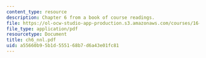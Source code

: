 ```yaml
---
content_type: resource
description: Chapter 6 from a book of course readings.
file: https://ol-ocw-studio-app-production.s3.amazonaws.com/courses/16-30-estimation-and-control-of-aerospace-systems-spring-2004/a55660b95b1d555168b7d6a43e01fc81_ch6_nnl.pdf
file_type: application/pdf
resourcetype: Document
title: ch6_nnl.pdf
uid: a55660b9-5b1d-5551-68b7-d6a43e01fc81
---
```

